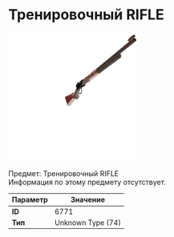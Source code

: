 # Тренировочный RIFLE

![Item Image](../img/6771.webp?raw=true)

Предмет: Тренировочный RIFLE<br>Информация по этому предмету отсутствует.


| Параметр | Значение |
|----------|----------|
| **ID** | 6771 |
| **Тип** | Unknown Type (74) |

